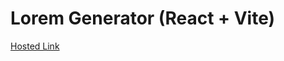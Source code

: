 # Lorem Generator (React + Vite)

[Hosted Link](https://github.com/HariChandana2000/Lorem-Generator)
